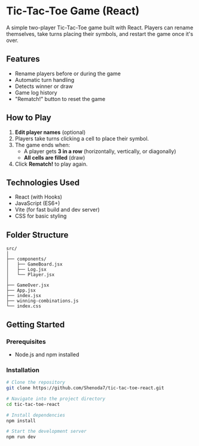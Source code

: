 # Tic-Tac-Toe Game (React)

A simple two-player Tic-Tac-Toe game built with React. Players can rename themselves, take turns placing their symbols, and restart the game once it's over.

## Features

- Rename players before or during the game
- Automatic turn handling
- Detects winner or draw
- Game log history
- "Rematch!" button to reset the game

## How to Play

1. **Edit player names** (optional)
2. Players take turns clicking a cell to place their symbol.
3. The game ends when:
    - A player gets **3 in a row** (horizontally, vertically, or diagonally)
    - **All cells are filled** (draw)
4. Click **Rematch!** to play again.

## Technologies Used

- React (with Hooks)
- JavaScript (ES6+)
- Vite (for fast build and dev server)
- CSS for basic styling

## Folder Structure
    src/
    │
    ├── components/
    │   ├── GameBoard.jsx
    │   ├── Log.jsx
    │   └── Player.jsx
    │
    ├── GameOver.jsx
    ├── App.jsx
    ├── index.jsx
    ├── winning-combinations.js
    └── index.css

## Getting Started

### Prerequisites

- Node.js and npm installed

### Installation

```bash
# Clone the repository
git clone https://github.com/Shenoda7/tic-tac-toe-react.git

# Navigate into the project directory
cd tic-tac-toe-react

# Install dependencies
npm install

# Start the development server
npm run dev

